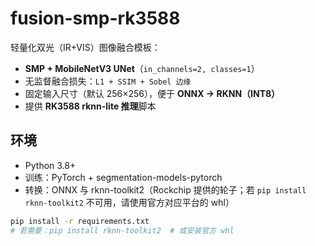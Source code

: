 # fusion-smp-rk3588

轻量化双光（IR+VIS）图像融合模板：
- **SMP + MobileNetV3 UNet**（`in_channels=2, classes=1`）
- 无监督融合损失：`L1 + SSIM + Sobel 边缘`
- 固定输入尺寸（默认 256×256），便于 **ONNX → RKNN（INT8）**
- 提供 **RK3588 rknn-lite 推理**脚本

## 环境
- Python 3.8+
- 训练：PyTorch + segmentation-models-pytorch
- 转换：ONNX 与 rknn-toolkit2（Rockchip 提供的轮子；若 `pip install rknn-toolkit2` 不可用，请使用官方对应平台的 whl）

```bash
pip install -r requirements.txt
# 若需要：pip install rknn-toolkit2  # 或安装官方 whl
